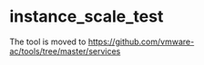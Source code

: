 instance_scale_test
===================
The tool is moved to https://github.com/vmware-ac/tools/tree/master/services
